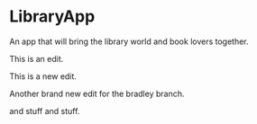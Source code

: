 # LibraryApp
An app that will bring the library world and book lovers together.

This is an edit. 

This is a new edit.

Another brand new edit for the bradley branch. 

and stuff and stuff.